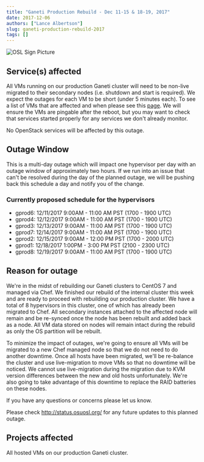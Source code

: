 ```yaml
---
title: "Ganeti Production Rebuild - Dec 11-15 & 18-19, 2017"
date: 2017-12-06
authors: ["Lance Albertson"]
slug: ganeti-production-rebuild-2017
tags: []
---
```


![OSL Sign Picture](/images/OSLSignPicture.jpg)

## Service(s) affected

All VMs running on our production Ganeti cluster will need to be non-live migrated to their secondary nodes (i.e.
shutdown and start is required). We expect the outages for each VM to be short (under 5 minutes each). To see a list of
VMs that are affected and when please see this [page](https://goo.gl/QEQsyu). We will ensure the VMs are pingable after
the reboot, but you may want to check that services started properly for any services we don't already monitor.

No OpenStack services will be affected by this outage.

## Outage Window

This is a multi-day outage which will impact one hypervisor per day with an outage window of approximately two hours. If
we run into an issue that can't be resolved during the day of the planned outage, we will be pushing back this schedule
a day and notify you of the change.

### Currently proposed schedule for the hypervisors

- gprod6: 12/11/2017 9:00AM - 11:00 AM PST (1700 - 1900 UTC)
- gprod4: 12/12/2017 9:00AM - 11:00 AM PST (1700 - 1900 UTC)
- gprod3: 12/13/2017 9:00AM - 11:00 AM PST (1700 - 1900 UTC)
- gprod7: 12/14/2017 9:00AM - 11:00 AM PST (1700 - 1900 UTC)
- gprod2: 12/15/2017 9:00AM - 12:00 PM PST (1700 - 2000 UTC)
- gprod1: 12/18/2017 1:00PM - 3:00 PM PST (2100 - 2300 UTC)
- gprod8: 12/19/2017 9:00AM - 11:00 AM PST (1700 - 1900 UTC)

## Reason for outage

We're in the midst of rebuilding our Ganeti clusters to CentOS 7 and managed via Chef. We finished our rebuild of the
internal cluster this week and are ready to proceed with rebuilding our production cluster. We have a total of 8
hypervisors in this cluster, one of which has already been migrated to Chef. All secondary instances attached to the
affected node will remain and be re-synced once the node has been rebuilt and added back as a node. All VM data stored
on nodes will remain intact during the rebuild as only the OS partition will be rebuilt.

To minimize the impact of outages, we're going to ensure all VMs will be migrated to a new Chef managed node so that we
do not need to do another downtime. Once all hosts have been migrated, we'll be re-balance the cluster and use
live-migration to move VMs so that no downtime will be noticed. We cannot use live-migration during the migration due to
KVM version differences between the new and old hosts unfortunately. We're also going to take advantage of this downtime
to replace the RAID batteries on these nodes.

If you have any questions or concerns please let us know.

Please check <http://status.osuosl.org/> for any future updates to this planned outage.

## Projects affected

All hosted VMs on our production Ganeti cluster.
